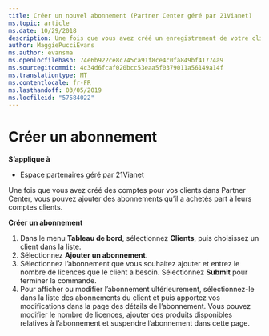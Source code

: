 ```yaml
---
title: Créer un nouvel abonnement (Partner Center géré par 21Vianet)
ms.topic: article
ms.date: 10/29/2018
description: Une fois que vous avez créé un enregistrement de votre client dans l’Espace partenaires, vous pouvez lui vendre des abonnements aux produits figurant dans le catalogue.
author: MaggiePucciEvans
ms.author: evansma
ms.openlocfilehash: 74e6b922ce8c745ca91f8ce4c0fa849bf41774a9
ms.sourcegitcommit: 4c34d6fcaf020bcc53eaa5f0379011a56149a14f
ms.translationtype: MT
ms.contentlocale: fr-FR
ms.lasthandoff: 03/05/2019
ms.locfileid: "57584022"
---
```

# <a name="create-a-new-subscription"></a>Créer un abonnement

**S’applique à**

-   Espace partenaires géré par 21Vianet


Une fois que vous avez créé des comptes pour vos clients dans Partner Center, vous pouvez ajouter des abonnements qu’il a achetés part à leurs comptes clients.

**Créer un abonnement**

1.  Dans le menu **Tableau de bord**, sélectionnez **Clients**, puis choisissez un client dans la liste.
2.  Sélectionnez **Ajouter un abonnement**.
3.  Sélectionnez l’abonnement que vous souhaitez ajouter et entrez le nombre de licences que le client a besoin. Sélectionnez **Submit** pour terminer la commande.
4.  Pour afficher ou modifier l’abonnement ultérieurement, sélectionnez-le dans la liste des abonnements du client et puis apportez vos modifications dans la page des détails de l’abonnement. Vous pouvez modifier le nombre de licences, ajouter des produits disponibles relatives à l’abonnement et suspendre l’abonnement dans cette page.   

